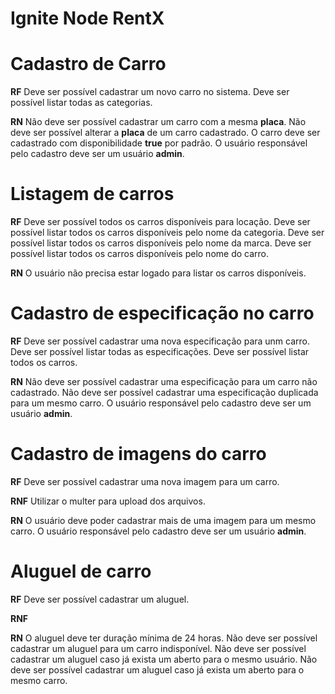 # Ignite Node RentX

# Cadastro de Carro

**RF**
Deve ser possível cadastrar um novo carro no sistema.
Deve ser possível listar todas as categorias.

**RN**
Não deve ser possível cadastrar um carro com a mesma **placa**.
Não deve ser possível alterar a **placa** de um carro cadastrado.
O carro deve ser cadastrado com disponibilidade **true** por padrão.
O usuário responsável pelo cadastro deve ser um usuário **admin**.

# Listagem de carros

**RF**
Deve ser possível todos os carros disponíveis para locação.
Deve ser possível listar todos os carros disponíveis pelo nome da categoria.
Deve ser possível listar todos os carros disponíveis pelo nome da marca.
Deve ser possível listar todos os carros disponíveis pelo nome do carro.

**RN**
O usuário não precisa estar logado para listar os carros disponíveis.

# Cadastro de especificação no carro

**RF**
Deve ser possível cadastrar uma nova especificação para unm carro.
Deve ser possível listar todas as especificações.
Deve ser possível listar todos os carros.

**RN**
Não deve ser possível cadastrar uma especificação para um carro não cadastrado.
Não deve ser possível cadastrar uma especificação duplicada para um mesmo carro.
O usuário responsável pelo cadastro deve ser um usuário **admin**.

# Cadastro de imagens do carro

**RF**
Deve ser possível cadastrar uma nova imagem para um carro.

**RNF**
Utilizar o multer para upload dos arquivos.

**RN**
O usuário deve poder cadastrar mais de uma imagem para um mesmo carro.
O usuário responsável pelo cadastro deve ser um usuário **admin**.

# Aluguel de carro

**RF**
Deve ser possível cadastrar um aluguel.

**RNF**

**RN**
O aluguel deve ter duração mínima de 24 horas.
Não deve ser possível cadastrar um aluguel para um carro indisponível.
Não deve ser possível cadastrar um aluguel caso já exista um aberto para o mesmo usuário.
Não deve ser possível cadastrar um aluguel caso já exista um aberto para o mesmo carro.
